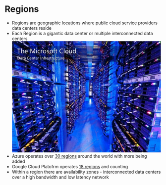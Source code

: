 # Regions

* Regions are geographic locations where public cloud service providers data centers reside
* Each Region is a gigantic data center or multiple interconnected data centers
![Data Center](../images/chapter-02/microsoft-azure-data-center.jpg)
* Azure operates over [30 regions](https://azure.microsoft.com/en-us/regions/) around the world with more being added
* Google Cloud Platofrm operates [18 regions](https://cloud.google.com/about/locations/) and counting
* Within a region there are availability zones - interconnected data centers over a high bandwidth and low latency network